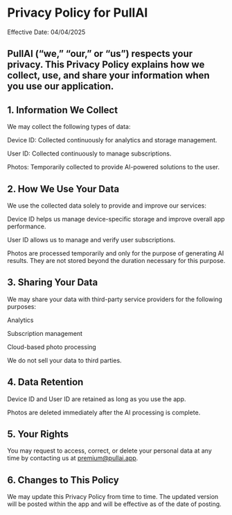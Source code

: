 # Privacy Policy for PullAI

Effective Date: 04/04/2025

## PullAI (“we,” “our,” or “us”) respects your privacy. This Privacy Policy explains how we collect, use, and share your information when you use our application.

## 1. Information We Collect
We may collect the following types of data:

Device ID: Collected continuously for analytics and storage management.

User ID: Collected continuously to manage subscriptions.

Photos: Temporarily collected to provide AI-powered solutions to the user.

## 2. How We Use Your Data
We use the collected data solely to provide and improve our services:

Device ID helps us manage device-specific storage and improve overall app performance.

User ID allows us to manage and verify user subscriptions.

Photos are processed temporarily and only for the purpose of generating AI results. They are not stored beyond the duration necessary for this purpose.

## 3. Sharing Your Data
We may share your data with third-party service providers for the following purposes:

Analytics

Subscription management

Cloud-based photo processing

We do not sell your data to third parties.

## 4. Data Retention
Device ID and User ID are retained as long as you use the app.

Photos are deleted immediately after the AI processing is complete.

## 5. Your Rights
You may request to access, correct, or delete your personal data at any time by contacting us at premium@pullai.app.

## 6. Changes to This Policy
We may update this Privacy Policy from time to time. The updated version will be posted within the app and will be effective as of the date of posting.
